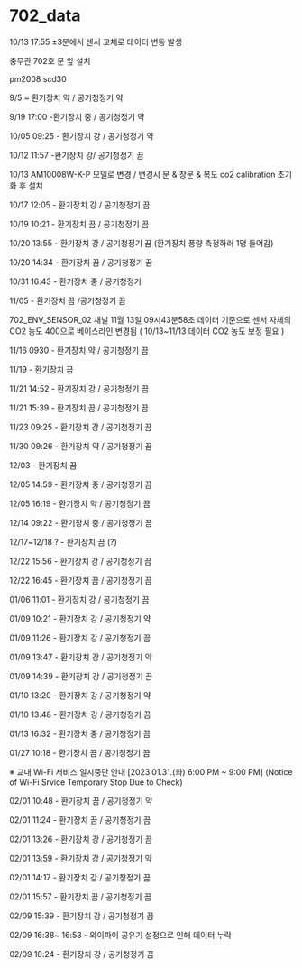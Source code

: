# 702_data

10/13 17:55 ±3분에서 센서 교체로 데이터 변동 발생

충무관 702호 문 앞 설치

pm2008 scd30

9/5 ~ 환기장치 약 / 공기청정기 약

9/19 17:00 -환기장치 중 / 공기청정기 약

10/05 09:25 - 환기장치 강 / 공기청정기 약

10/12 11:57 -환기장치 강/ 공기청정기 끔

10/13 AM10008W-K-P 모델로 변경 / 변경시 문 & 창문 & 복도 co2 calibration 초기화 후 설치

10/17 12:05 - 환기장치 강 / 공기청정기 끔

10/19 10:21 - 환기장치 끔 / 공기청정기 끔

10/20 13:55 - 환기장치 강 / 공기청정기 끔  (환기장치 풍량 측정하러 1명 들어감)

10/20 14:34 - 환기장치 끔 / 공기청정기 끔

10/31 16:43 - 환기장치 중 / 공기청정기 

11/05 - 환기장치 끔 /공기청정기 끔

702_ENV_SENSOR_02 채널 11월 13일 09시43분58초 데이터 기준으로 센서 자체의 CO2 농도 400으로 베이스라인 변경됨 ( 10/13~11/13 데이터 CO2 농도 보정 필요 )

11/16 0930 - 환기장치 약 / 공기청정기 끔

11/19 - 환기장치 끔

11/21 14:52 - 환기장치 강 / 공기청정기 끔

11/21 15:39 - 환기장치 끔 / 공기청정기 끔

11/23 09:25 - 환기장치 강 / 공기청정기 끔

11/30 09:26 - 환기장치 약 / 공기청정기 끔

12/03 - 환기장치 끔

12/05 14:59 - 환기장치 중 / 공기청정기 끔

12/05 16:19 - 환기장치 약 / 공기청정기 끔

12/14 09:22 - 환기장치 중 / 공기청정기 끔

12/17~12/18 ? - 환기장치 끔 (?)

12/22 15:56 - 환기장치 강 / 공기청정기 끔 

12/22 16:45 - 환기장치 끔 / 공기청정기 끔

01/06  11:01 - 환기장치 강 / 공기청정기 끔

01/09 10:21 - 환기장치 강 / 공기청정기 약

01/09 11:26 - 환기장치 강 / 공기청정기 끔

01/09 13:47 - 환기장치 강 / 공기청정기 약

01/09 14:39 - 환기장치 강 / 공기청정기 끔

01/10 13:20 - 환기장치 강 / 공기청정기 약

01/10 13:48 - 환기장치 강 / 공기청정기 끔

01/13 16:32 - 환기장치 중 / 공기청정기 끔

01/27 10:18 - 환기장치 끔 / 공기청정기 끔 

※ 교내 Wi-Fi 서비스 일시중단 안내 [2023.01.31.(화) 6:00 PM ~ 9:00 PM] (Notice of Wi-Fi Srvice Temporary Stop Due to Check)

02/01 10:48 - 환기장치 끔 / 공기청정기 약

02/01 11:24 - 환기장치 끔 / 공기청정기 끔

02/01 13:26 - 환기장치 강 / 공기청정기 끔

02/01 13:59 - 환기장치 강 / 공기청정기 약

02/01 14:17 - 환기장치 강 / 공기청정기 끔

02/01 15:57 - 환기장치 끔 / 공기청정기 끔

02/09 15:39 - 환기장치 강 / 공기청정기 끔

02/09 16:38~ 16:53 - 와이파이 공유기 설정으로 인해 데이터 누락

02/09 18:24 - 환기장치 강 / 공기청정기 끔


